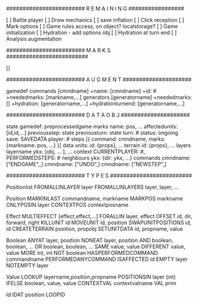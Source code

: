 
######################## R E M A I N I N G #################

 [ ] Battle player
 [ ] Draw mechanics
 [ ] save inflation
 [ ] Click reception
 [ ] Mark options
 [ ] Game rules access, on object? localstorage?
 [ ] Game initialization
 [ ] Hydration - add options obj
 [ ] Hydration at turn end
 [ ] Analysis augmentation


######################## M A R K S #########################

[]


######################## A U G M E N T #####################

gamedef
	commands
		[cmndname]
			+name: [cmndname]
			+id: #
			+neededmarks: [markname,...]
	generators
		[generatorname]
			+neededmarks: []
	+hydration: [generatorname,...]
	+hydrationturnend: [generatorname,...]


######################## D A T A O B J #####################

state
	gamedef: preprocessedgame
	marks
		name: pos, ...
	affectedunits: [id,id,...]
	previousstep: state
	previousturn: state
	turn: #
	status: ongoing
	save: SAVEDATA
	player: #
	steps [{
		command: cmndname,
		marks: {markname: pos, ...}
	}]
	data
		units:
			id: {props}, ...
		terrain
			id: {props}, ...
	layers
		layername
			ykx: [obj, ... ], ...
	context
		CURRENTPLAYER: #,
		PERFORMEDSTEPS: #
	neighbours
		ykx: {dir: ykx, ...}
	commands
		cmndname: ["ENDGAME",<reason>,<winner>]
		cmndname: ["UNDO",<newstate>]
		cmndname: ["NEWSTEP",<newstate>]

######################## T Y P E S #########################

Positionlist
	FROMALLINLAYER layer
	FROMALLINLAYERS layer, layer, ...

Position
	MARKINLAST commandname, markname
	MARKPOS markname
	ONLYPOSIN layer
	CONTEXTPOS contextposname

Effect
	MULTIEFFECT [effect,effect,...]
	FORALLIN layer, effect
	OFFSET id, dir, forward, right
	KILLUNIT id
	MOVEUNIT id, position
	SWAPUNITPOSITIONS id, id
	CREATETERRAIN position, propobj
	SETUNITDATA id, propname, value

Boolean
	ANYAT layer, position
	NONEAT layer, position
	AND boolean, boolean, ...
	OR boolean, boolean, ...
	SAME value, value
	DIFFERENT value, value
	MORE int, int
	NOT boolean
	HASPERFORMEDCOMMAND commandname
	PERFORMEDANYCOMMAND
	ISAFFECTED id
	EMPTY layer
	NOTEMPTY layer
	
Value
	LOOKUP layername,position,propname
	POSITIONSIN layer  (int)
	IFELSE boolean, value, value
	CONTEXTVAL contextvalname
	VAL prim

Id
	IDAT position
	LOOPID
